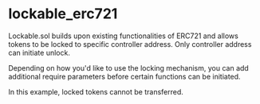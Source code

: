 # lockable_erc721

Lockable.sol builds upon existing functionalities of ERC721 and allows tokens to be locked to specific controller address. Only controller address can initiate unlock.

Depending on how you'd like to use the locking mechanism, you can add additional require parameters before certain functions can be initiated.

In this example, locked tokens cannot be transferred.
